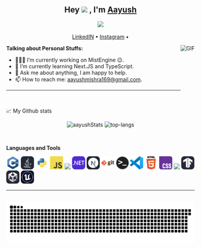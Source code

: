 <h2 align="center">Hey <img src="https://media.giphy.com/media/hvRJCLFzcasrR4ia7z/giphy.gif" width="25px"> , I'm <a href="https://aayushmishraaa.github.io/">Aayush</a></h2>

<p align="center">
  <img src="https://readme-typing-svg.herokuapp.com?color=%2336BCF7&size=48&center=true&width=500&height=100&lines=Software+Developer;System+Architect;Game+Developer">
</p>

<p align="center">
  <a href="https://www.linkedin.com/in/aayushmishraa17/">LinkedIN</a> •
  <a href="https://www.instagram.com/thattnerdguy/">Instagram</a> •
</p>

<img align="right" height="150rem" alt="GIF" src="https://media4.giphy.com/media/RbDKaczqWovIugyJmW/200w.webp?cid=ecf05e47yrznhyd4w1cnwbe3hlilpmls3c0mrsymhdzmzp5z&rid=200w.webp" />

**Talking about Personal Stuffs:**

- 👨🏽‍💻  I’m currently working on MistEngine :wink:.
- 🌱  I’m currently learning Next.JS and TypeScript. 
- 💬  Ask me about anything, I am happy to help.
- 📫  How to reach me: aayushmishra169@gmail.com.

***

 <br>

📈 My Github stats <br />

<p align="center">
  <img src="https://github-readme-stats.vercel.app/api?username=aayushmishraaa&theme=dark&show_icons=true" alt="aayushStats" />  
  <img src="https://github-readme-stats.vercel.app/api/top-langs/?username=aayushmishraaa&layout=compact&theme=dark" alt="top-langs" />
</p>



<br>

**Languages and Tools**

<code><img height="35rem" src="https://raw.githubusercontent.com/github/explore/80688e429a7d4ef2fca1e82350fe8e3517d3494d/topics/cpp/cpp.png"></code>
<code><img height="35rem" src="https://github.com/tandpfun/skill-icons/blob/main/icons/Java-Dark.svg"></code>
<code><img height="35rem" src="https://raw.githubusercontent.com/github/explore/80688e429a7d4ef2fca1e82350fe8e3517d3494d/topics/python/python.png"></code>
<code><img height="35rem" src="https://raw.githubusercontent.com/github/explore/80688e429a7d4ef2fca1e82350fe8e3517d3494d/topics/javascript/javascript.png"></code>
<code><img height="35rem" src="https://cdn4.iconfinder.com/data/icons/logos-3/600/React.js_logo-512.png" /></code>
<code><img height="35rem" src="https://github.com/tandpfun/skill-icons/blob/main/icons/DotNet.svg"></code>
<code><img height="35rem" src="https://github.com/tandpfun/skill-icons/blob/main/icons/NextJS-Dark.svg"></code>
<code><img height="35rem" src="https://raw.githubusercontent.com/github/explore/80688e429a7d4ef2fca1e82350fe8e3517d3494d/topics/git/git.png"></code>
<code><img height="35rem" src="https://raw.githubusercontent.com/github/explore/80688e429a7d4ef2fca1e82350fe8e3517d3494d/topics/terminal/terminal.png"></code>
<code><img alt="Visual Studio Code" height="35rem" src="https://raw.githubusercontent.com/github/explore/80688e429a7d4ef2fca1e82350fe8e3517d3494d/topics/visual-studio-code/visual-studio-code.png" /></code>
<code><img alt="HTML5" height="35rem" src="https://raw.githubusercontent.com/github/explore/80688e429a7d4ef2fca1e82350fe8e3517d3494d/topics/html/html.png" /></code>
<code><img alt="CSS3" height="35rem" src="https://raw.githubusercontent.com/github/explore/80688e429a7d4ef2fca1e82350fe8e3517d3494d/topics/css/css.png" /></code>
<code><img height="35rem" src="https://img.icons8.com/color/2x/bootstrap.png" /></code>
<code><img height="35rem" src="https://github.com/tandpfun/skill-icons/blob/main/icons/TensorFlow-Dark.svg"></code>
<code><img height="35rem" src="https://github.com/tandpfun/skill-icons/blob/main/icons/Unity-Dark.svg"></code>
<code><img height="35rem" src="https://github.com/tandpfun/skill-icons/blob/main/icons/UnrealEngine.svg"></code>


***

<br />

<picture>
  <source media="(prefers-color-scheme: dark)" srcset="https://raw.githubusercontent.com/aayushmishraaa/aayushmishraaa/output/github-snake-dark.svg" />
  <source media="(prefers-color-scheme: light)" srcset="https://raw.githubusercontent.com/aayushmishraaa/aayushmishraaa/output/github-snake.svg" />
  <img alt="github-snake" src="https://raw.githubusercontent.com/aayushmishraaa/aayushmishraaa/output/github-snake.svg"/>
</picture>

